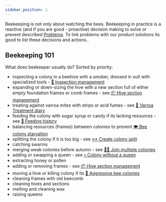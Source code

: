 ```yaml
---
sidebar_position: 1
---
```

Beekeeping is not _only_ about watching the bees. Beekeeping in practice is a reactive (and if you are good - proactive) decision making to solve or prevent described [Problems](../🌨️%20Problems/🌨️%20Problems.md). To link problems with our product solutions its good to list these decisions and actions..

## Beekeeping 101
What does beekeeper usually do? Sorted by priority:
- inspecting a colony in a beehive with a smoker, dressed in suit with specialized tools - [🔎 Inspection management](web_app/essential-tier/🔎%20Inspection%20management.md)
- expanding or down-sizing the hive with a new section full of either empty foundation frames or comb frames - see [📦 Hive section management](web_app/community-tier/📦%20Hive%20section%20management.md)
- treating against varroa mites with strips or acid fumes - see [📅 Varroa Treatment diary](web_app/pro%20tier/📅%20Varroa%20Treatment%20diary.md)
- feeding the colony with sugar syrup or candy if its lacking resources - see [🍭 Feeding history](web_app/essential-tier/🍭%20Feeding%20history.md)
- balancing resources (frames) between colonies to prevent [🍽️ Bee colony starvation](../🌨️%20Problems/🍽️%20Bee%20colony%20starvation.md)
- splitting the colony if it is too big - see [↔️ Create colony split](web_app/pro%20tier/ideas%20💡/↔️%20Create%20colony%20split.md)
- catching swarms
- merging weak colonies before autumn - see [🫶🏻 Join multiple colonies](web_app/pro%20tier/ideas%20💡/🫶🏻%20Join%20multiple%20colonies.md)
- adding or swapping a queen - see [💀 Colony without a queen](../🌨️%20Problems/💀%20Colony%20without%20a%20queen.md)
- extracting honey or pollen
- adding or removing frames - see [📦 Hive section management](web_app/community-tier/📦%20Hive%20section%20management.md)
- moving a hive or killing colony if its [💢 Aggressive bee colonies](../🌨️%20Problems/💢%20Aggressive%20bee%20colonies.md)
- cleaning frames with old beecomb
- cleaning hives and sections
- melting and cleaning wax
- raising queens
